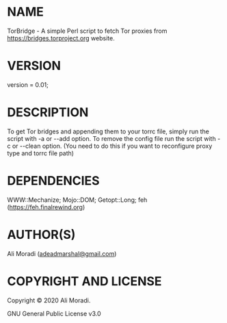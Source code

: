 # NAME

TorBridge - A simple Perl script to fetch Tor proxies from https://bridges.torproject.org website.

# VERSION

version = 0.01;

# DESCRIPTION

To get Tor bridges and appending them to your torrc file, simply run the script with -a or --add option.
To remove the config file run the script with -c or --clean option. (You need to do this if you want to reconfigure proxy type and torrc file path)

# DEPENDENCIES

WWW::Mechanize;
Mojo::DOM;
Getopt::Long;
feh (https://feh.finalrewind.org)
# AUTHOR(S)

Ali Moradi (adeadmarshal@gmail.com)

# COPYRIGHT AND LICENSE

Copyright © 2020 Ali Moradi.

GNU General Public License v3.0
